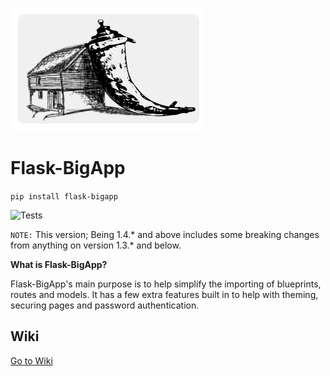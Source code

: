 ![](https://github.com/CheeseCake87/Flask-BigApp/blob/master/app/structures/default_theme/static/img/Flask-BigApp-Logo-white-bg.png)

# Flask-BigApp

`pip install flask-bigapp`

![Tests](https://github.com/CheeseCake87/Flask-BigApp/actions/workflows/tests.yml/badge.svg)

`NOTE:` This version; Being 1.4.* and above includes some breaking changes from anything on version 1.3.* and below.

**What is Flask-BigApp?**

Flask-BigApp's main purpose is to help simplify the importing of blueprints, routes and models.
It has a few extra features built in to help with theming, securing pages and password authentication.

## Wiki

[Go to Wiki](https://github.com/CheeseCake87/Flask-BigApp/wiki)